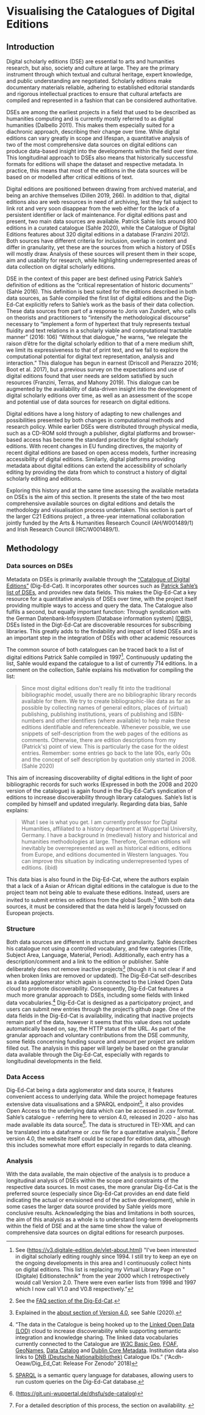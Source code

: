 # Visualising the Catalogues of Digital Editions

## Introduction

Digital scholarly editions (DSE) are essential to arts and humanities research, but also, society and culture at large. They are the primary instrument through which textual and cultural heritage, expert knowledge, and public understanding are negotiated. Scholarly editions make documentary materials reliable, adhering to established editorial standards and rigorous intellectual practices to ensure that cultural artefacts are compiled and represented in a fashion that can be considered authoritative. 

DSEs are among the earliest projects in a field that used to be described as humanities computing and is currently mostly referred to as digital humanities (Dalbello 2011). This makes them especially suited for a diachronic approach, describing their change over time. While digital editions can vary greatly in scope and lifespan, a quantitative analysis of two of the most comprehensive data sources on digital editions can produce data-based insight into the developments within the field over time. This longitudinal approach to DSEs also means that historically successful formats for editions will shape the dataset and respective metadata. In practice, this means that most of the editions in the data sources will be based on or modelled after critical editions of text. 

Digital editions are positioned between drawing from archived material, and being an archive themselves (Dillen 2019, 266). In addition to that, digital editions also are web resources in need of archiving, lest they fall subject to link rot and very soon disappear from the web either for the lack of a persistent identifier or lack of maintenance. For digital editions past and present, two main data sources are available. Patrick Sahle lists around 800 editions in a curated catalogue (Sahle 2020), while the Catalogue of Digital Editions features about 320 digital editions in a database (Franzini 2012). Both sources have different criteria for inclusion, overlap in content and differ in granularity, yet these are the sources from which a history of DSEs will mostly draw. Analysis of these sources will present them in their scope, aim and usability for research, while highlighting underrepresented areas of data collection on digital scholarly editions.

DSE in the context of this paper are best defined using Patrick Sahle’s definition of editions as the “critical representation of historic documents'' (Sahle 2016). This definition is best suited for the editions described in both data sources, as Sahle compiled the first list of digital editions and the Dig-Ed-Cat explicitly refers to Sahle’s work as the basis of their data collection. These data sources from part of a response to Joris van Zundert, who calls on theorists and practitioners to “intensify the methodological discourse” necessary to “implement a form of hypertext that truly represents textual fluidity and text relations in a scholarly viable and computational tractable manner” (2016: 106) “Without that dialogue,” he warns, “we relegate the raison d’être for the digital scholarly edition to that of a mere medium shift, we limit its expressiveness to that of print text, and we fail to explore the computational potential for digital text representation, analysis and interaction.” This dialogue has begun in earnest (Driscoll and Pierazzo 2016; Boot et al. 2017), but a previous survey on the expectations and use of digital editions found that user needs are seldom satisfied by such resources (Franzini, Terras, and Mahony 2019). This dialogue can be augmented by the availability of data-driven insight into the development of digital scholarly editions over time, as well as an assessment of the scope and potential use of data sources for research on digital editions.

Digital editions have a long history of adapting to new challenges and possibilities presented by both changes in computational methods and research policy. While earlier DSEs were distributed through physical media, such as a CD-ROM sold through a publisher, digital platforms and browser-based access has become the standard practice for digital scholarly editions. With recent changes in EU funding directives, the majority of recent digital editions are based on open access models, further increasing accessibility of digital editions. Similarly, digital platforms providing metadata about digital editions can extend the accessibility of scholarly editing by providing the data from which to construct a history of digital scholarly editing and editions.

Exploring this history and at the same time assessing the available metadata on DSEs is the aim of this section. It presents the state of the two most comprehensive available sources on digital editions and details the methodology and visualisation process undertaken. This section is part of the larger C21 Editions project , a three-year international collaboration jointly funded by the Arts & Humanities Research Council (AH/W001489/1) and Irish Research Council (IRC/W001489/1). 

## Methodology

### Data sources on DSEs

Metadata on DSEs is primarily available through the [“Catalogue of Digital Editions”](https://dig-ed-cat.acdh.oeaw.ac.at/) (Dig-Ed-Cat). It incorporates other sources such as [Patrick Sahle’s list of DSEs](https://www.digitale-edition.de/exist/apps/editions-browser/index.html), and provides new data fields. This makes the Dig-Ed-Cat a key resource for a quantitative analysis of DSEs over time, with the project itself providing multiple ways to access and query the data. The Catalogue also fulfils a second, but equally important function: Through syndication with the German Datenbank-Infosystem [Database information system] [(DBIS)](https://dbis.ur.de/index.php?bib_id=alle&colors=3&ocolors=40&ref=about), DSEs listed in the Digt-Ed-Cat are discoverable resources for subscribing libraries. This greatly adds to the findability and impact of listed DSEs and is an important step in the integration of DSEs with other academic resources 

The common source of both catalogues can be traced back to a list of digital editions Patrick Sahle compiled in 1997[^1]. Continuously updating the list, Sahle would expand the catalogue to a list of currently 714 editions. In a comment on the collection, Sahle explains his motivation for compiling the list:

>Since most digital editions don't really fit into the traditional bibliographic model, usually there are no bibliographic library records available for them. We try to create bibliographic-like data as far as possible by collecting names of general editors, places of (virtual) publishing, publishing institutions, years of publishing and ISBN-numbers and other identifiers (where available) to help make these editions identifiable and referenceable. Whenever possible, we use snippets of self-description from the web pages of the editions as comments. Otherwise, there are edition descriptions from my (Patrick's) point of view. This is particularly the case for the oldest entries. Remember: some entries go back to the late 90s, early 00s and the concept of self description by quotation only started in 2008. (Sahle 2020)

This aim of increasing discoverability of digital editions in the light of poor bibliographic records for such works (Expressed in both the 2008 and 2020 version of the catalogue) is again found in the Dig-Ed-Cat’s syndication of editions to increase discoverability through library catalogues. Sahle’s list is compiled by himself and updated irregularly. Regarding data bias, Sahle explains:

>What I see is what you get. I am currently professor for Digital Humanities, affiliated to a history department at Wuppertal University, Germany. I have a background in (medieval) history and historical and humanities methodologies at large. Therefore, German editions will inevitably be overrepresented as well as historical editions, editions from Europe, and editions documented in Western languages. You can improve this situation by indicating underrepresented types of editions. (ibid)

This data bias is also found in the Dig-Ed-Cat, where the authors explain that a lack of a Asian or African digital editions in the catalogue is due to the project team not being able to evaluate these editions. Instead, users are invited to submit entries on editions from the global South.[^2] With both data sources, it must be considered that the data held is largely focussed on European projects.

### Structure

Both data sources are different in structure and granularity. Sahle describes his catalogue not using a controlled vocabulary, and few categories (Title, Subject Area, Language, Material, Period). Additionally, each entry has a description/comment and a link to the edition or publisher. Sahle deliberately does not remove inactive projects[^3] (though it is not clear if and when broken links are removed or updated). 
The Dig-Ed-Cat self-describes as a data agglomerator which again is connected to the Linked Open Data cloud to promote discoverability. Consequently, Dig-Ed-Cat features a much more granular approach to DSEs, including some fields with linked data vocabularies.[^4] Dig-Ed-Cat is designed as a participatory project, and users can submit new entries through the project’s github page. One of the data fields in the Dig-Ed-Cat is availability, indicating that inactive projects remain part of the data, however it seems that this value does not update automatically based on, say, the HTTP status of the URL. As part of the granular approach and voluntary contributions from the DSE community, some fields concerning funding source and amount per project are seldom filled out. The analysis in this paper will largely be based on the granular data available through the Dig-Ed-Cat, especially with regards to longitudinal developments in the field.

### Data Access

Dig-Ed-Cat being a data agglomerator and data source, it features convenient access to underlying data. While the project homepage features extensive data visualisations and a SPARQL endpoint[^5], it also provides Open Access to the underlying data which can be accessed in .csv format. 
Sahle’s catalogue - referring here to version 4.0, released in 2020 - also has made available its data source[^6]. The data is structured in TEI-XML and can be translated into a dataframe or .csv file for a quantitative analysis.[^7] Before version 4.0, the website itself could be scraped for edition data, although this includes somewhat more effort especially in regards to data cleaning.

### Analysis

With the data available, the main objective of the analysis is to produce a longitudinal analysis of DSEs within the scope and constraints of the respective data sources. In most cases, the more granular Dig-Ed-Cat is the preferred source (especially since Dig-Ed-Cat provides an end date field indicating the actual or envisioned end of the active development), while in some cases the larger data source provided by Sahle yields more conclusive results. Acknowledging the bias and limitations in both sources, the aim of this analysis as a whole is to understand long-term developments within the field of DSE and at the same time show the value of comprehensive data sources on digital editions for research purposes.

<!-- Footnotes -->
[^1]: See (https://v3.digitale-edition.de/vlet-about.html) "I've been interested in digital scholarly editing roughly since 1994. I still try to keep an eye on the ongoing developments in this area and I continuously collect hints on digital editions. This list is replacing my Virtual Library Page on "(Digitale) Editionstechnik" from the year 2000 which I retrospectively would call Version 2.0. There were even earlier lists from 1998 and 1997 which I now call V1.0 and V0.8 respectively."
[^2]: See the [FAQ section of the Dig-Ed-Cat](https://dig-ed-cat.acdh.oeaw.ac.at/faq/).
[^3]: Explained in the [about section of Version 4.0](https://www.digitale-edition.de/exist/apps/editions-browser/about.html), see Sahle (2020).
[^4]: “The data in the Catalogue is being hooked up to the [Linked Open Data (LOD)](http://programminghistorian.org/lessons/intro-to-linked-data) cloud to increase discoverability while supporting semantic integration and knowledge sharing. The linked data vocabularies currently connected to the Catalogue are [W3C Basic Geo](https://www.w3.org/2003/01/geo/), [FOAF](http://xmlns.com/foaf/spec/#), [GeoNames](http://www.geonames.org/ontology#), [Data Catalog](http://www.w3.org/ns/dcat#) and [Dublin Core Metadata](http://purl.org/dc/terms/). Institution data also links to [DNB (Deutsche Nationalbibliothek)](http://www.dnb.de/DE/Home/home_node.html) Catalogue IDs.” (“Acdh-Oeaw/Dig_Ed_Cat: Release For Zenodo” 2018)
[^5]: [SPARQL](https://www.ontotext.com/knowledgehub/fundamentals/what-is-sparql/) is a semantic query language for databases, allowing users to run custom queries on the Dig-Ed-Cat database.
[^6]: (https://git.uni-wuppertal.de/dhsfu/sde-catalog)
[^7]:  For a detailed description of this process, the section on availability. <!-- Insert Link -->
